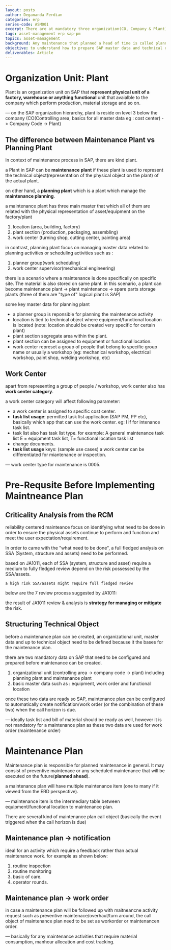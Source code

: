 ```yaml
---
layout: posts
author: Degananda Ferdian
categories: erp
series-code: ASM001
excerpt: There are at mandatory three organization(CO, Company & Plant) and least 4 master data(Equipment, Functional location, Work Center and Technical Object BOM) that need to be configured on SAP PM before a maintenance plan can be set.
tags: asset-management erp sap-pm
topics: asset-management
background: Any maintenance that planned a head of time is called planned maintenance and Maintenance plan is the heart of planned maintenance. a Master data that serve as planning catalog for planned maintenance is called as a maintenance plan.
objective: to understand how to prepare SAP master data and technical object before apply it into mainteance plan.
deliverables: Article
---
```


# Organization Unit: Plant

Plant is an organization unit on SAP that **represent physical unit of a factory, warehouse or anything functional** unit that avaialble to the company which perform production, material storage and so on.

&mdash; on the SAP organization hierarchy, plant is reside on level 3 below the company (CO(Controlling area, basics for all master data eg : cost center) -> Company Code -> Plant)

## The difference between Maintenance Plant vs Planning Plant

In context of maintenance process in SAP, there are kind plant.

a Plant in SAP can be **maintenance plant** if these plant is used to represent the technical object(representation of the physical object on the plant) of the actual plant.

on other hand, a **planning plant** which is a plant which manage the **maintenance planning**.

a maintenance plant has three main master that which all of them are related with the physical representation of asset/equipment on the factory/plant

1. location (area, building, factory)
2. plant section (production, packaging, assembling)
3. work center (turning shop, cutting center, painting area)

in contrast, planning plant focus on managing master data related to planning activities or scheduling activities such as :

1. planner group(work scheduling)
2. work center supervisor(mechanical engineering)

there is a scenario where a maintenance is done specifically on specific site. The material is also stored on same plant. in this scenario, a plant can become maintenance plant -> plant maintenance -> spare parts storage plants (three of them are "type of" logical plant is SAP)

some key master data for planning plant

- a planner group is reponsible for planning the maintenance activity
- location is tied to technical object where equipment/functional location is located (note: location should be created very specific for certain plant)
- plant section segregate area within the plant.
- plant section can be assigned to equipment or functional location.
- work center represet a group of people that belong to specific group name or usually a workshop (eg: mechanical workshop, electrical workshop, paint shop, welding workshop, etc)

## Work Center

apart from representing a group of people / workshop, work center also has **work center category**.

a work center category will affect following parameter:

- a work center is assigned to specific cost center.
- **task list usage**: permitted task list application (SAP PM, PP etc), basically which app that can use the work center. eg: I if for intenance task list. 
- task list also has task list type. for example: A general maintenance task list E = equipment task list, T= functional location task list
- change documents.
- **task list usage** keys: (sample use cases) a work center can be differentiated for miantenance or inspection.

&mdash; work center type for maintenance is 0005.

# Pre-Requsite Before Implementing Maintneance Plan

## Criticality Analysis from the RCM

reliability centered mainteance focus on identifying what need to be done in order to ensure the physical assets continue to perform and function and meet the user expectation/requirement.

In order to came with the "what need to be done", a full fledged analysis on SSA (System, structure and assets) need to be performed.

based on JA1011, each of SSA (system, structure and asset) require a medium to fully fledged review depend on the risk possessed by the SSA/assets. 

    a high risk SSA/assets might require full fledged review

below are the 7 review process suggested by JA1011:

the result of JA1011 review & analysis is **strategy for managing or mitigate** the risk.

## Structuring Technical Object

before a maintenance plan can be created, an organizational unit, master data and up to technical object need to be defined because it the bases for the maintenance plan.

there are two mandatory data on SAP that need to be configured and prepared before maintenance can be created.

1. organizational unit (controlling area -> company code -> plant) including planning plant and maintenance plant
2. basic master data such as : equipment, work order and functional location

once these two data are ready so SAP, maintenance plan can be configured to automatically create notification/work order (or the combination of these two) when the call horizon is due.

&mdash; ideally task list and bill of material should be ready as well, however it is not mandatory for a maintenance plan as these two data are used for work order (maintenance order)

# Maintenance Plan

Maintenance plan is responsible for planned maintenance in general. It may consist of preventive maintenace or any scheduled maintenance that will be executed on the future(**planned ahead**).

a maintenance plan will have multiple maintenance item (one to many if it viewed from the ERD perspective).

&mdash; maintenance item is the intermediary table between equipment/functional location to maintenance plan. 

There are several kind of maintenance plan call object (basically the event triggered when the call horizon is due)

## Maintenance plan -> notification

ideal for an activity which require a feedback 
rather than actual maintenance work. for example as shown below:

1. routine inspection 
2. routine monitoring
3. basic of care.
4. operator rounds.

## Maintenance plan -> work order

in case a maintenance plan will be followed up with maitneancne activity request such as preventive maintenace/overhaul/turn around, the call object of maintenance plan need to be set as workorder or maintenancen order.

&mdash; basically for any maintenance activities that require material consumption, manhour allocation and cost tracking.